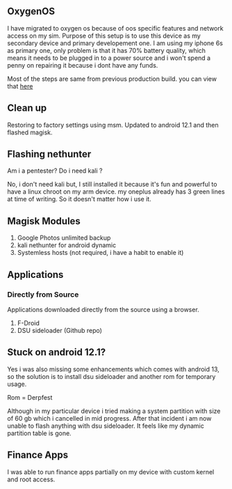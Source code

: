 ## OxygenOS

I have migrated to oxygen os because of oos specific features and network access on my sim. Purpose of this setup is to use this device as my secondary device and primary developement one. I am using my iphone 6s as primary one, only problem is that it has 70% battery quality, which means it needs to be plugged in to a power source and i won't spend a penny on repairing it because i dont have any funds.

Most of the steps are same from previous production build. you can view that [here](../July/production.md)

## Clean up

Restoring to factory settings using msm. Updated to android 12.1 and then flashed magisk. 

## Flashing nethunter 

Am i a pentester? Do i need kali ? 

No, i don't need kali but, I still installed it because it's fun and powerful to have a linux chroot on my arm device. my oneplus already has 3 green lines at time of writing. So it doesn't matter how i use it. 


## Magisk Modules

1. Google Photos unlimited backup
2. kali nethunter for android dynamic 
3. Systemless hosts (not required, i have a habit to enable it)

## Applications

### Directly from Source

Applications downloaded directly from the source using a browser.

1. F-Droid 
2. DSU sideloader (Github repo) 



## Stuck on android 12.1? 

Yes i was also missing some enhancements which comes with android 13, so the solution is to install dsu sideloader and another rom for temporary usage. 

Rom = Derpfest

Although in my particular device i tried making a system partition with size of 60 gb which i cancelled in mid progress. After that incident i am now unable to flash anything with dsu sideloader. It feels like my dynamic partition table is gone. 


## Finance Apps 

I was able to run finance apps partially on my device with custom kernel and root access. 
